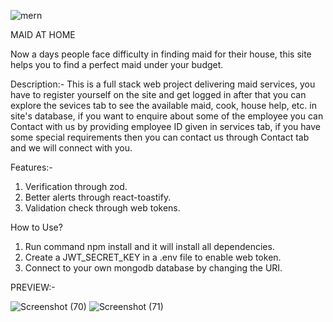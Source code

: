 ![mern](https://github.com/yashpandey2003/Maid-at-home/assets/97399805/aa5553b6-5890-45a4-a73f-c08c6dec3e1c)




MAID AT HOME

Now a days people face difficulty in finding maid for their house, this site helps you to find a perfect maid under your budget.

Description:-
This is a full stack web project delivering maid services, you have to register yourself on the site and get logged in after that you can explore the sevices tab to see the available maid, cook, house help, etc. in site's database, if you want to enquire about some of the employee you can Contact with us by providing employee ID given in services tab, if you have some special requirements then you can contact us through Contact tab and we will connect with you.

Features:-
1. Verification through zod.
2. Better alerts through react-toastify.
3. Validation check through web tokens.

 How to Use?
 1. Run command npm install and it will install all dependencies.
 2. Create a JWT_SECRET_KEY in a .env file to enable web token.
 3. Connect to your own mongodb database by changing the URI.

PREVIEW:-

![Screenshot (70)](https://github.com/yashpandey2003/Maid-at-home/assets/97399805/03c13f6a-91b2-457c-96b1-a0d416c4afe2)
![Screenshot (71)](https://github.com/yashpandey2003/Maid-at-home/assets/97399805/564c4a4c-9ed8-4293-b263-a7893fc69b01)

